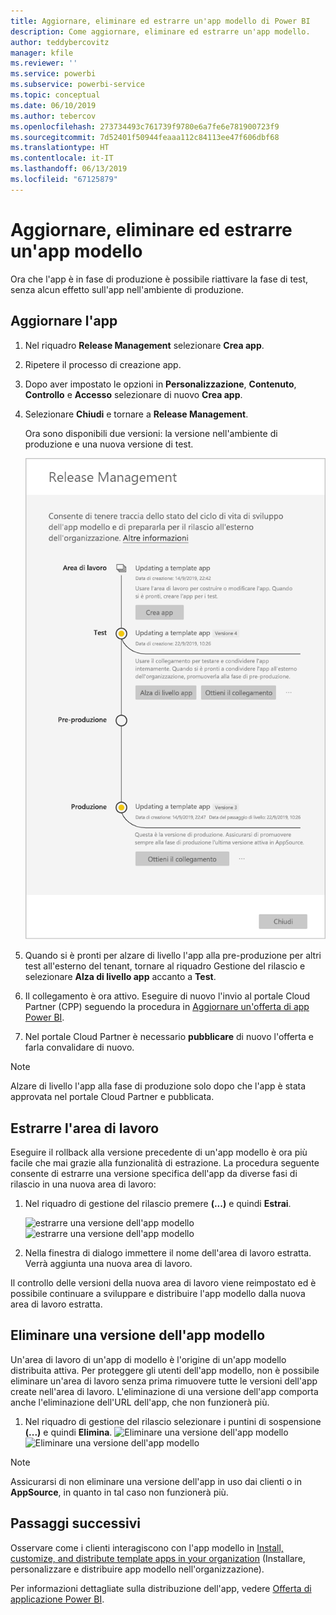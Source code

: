 ```yaml
---
title: Aggiornare, eliminare ed estrarre un'app modello di Power BI
description: Come aggiornare, eliminare ed estrarre un'app modello.
author: teddybercovitz
manager: kfile
ms.reviewer: ''
ms.service: powerbi
ms.subservice: powerbi-service
ms.topic: conceptual
ms.date: 06/10/2019
ms.author: tebercov
ms.openlocfilehash: 273734493c761739f9780e6a7fe6e781900723f9
ms.sourcegitcommit: 7d52401f50944feaaa112c84113ee47f606dbf68
ms.translationtype: HT
ms.contentlocale: it-IT
ms.lasthandoff: 06/13/2019
ms.locfileid: "67125879"
---
```

# <a name="update-delete-and-extract-template-app"></a>Aggiornare, eliminare ed estrarre un'app modello

Ora che l'app è in fase di produzione è possibile riattivare la fase di test, senza alcun effetto sull'app nell'ambiente di produzione.
## <a name="update-your-app"></a>Aggiornare l'app


1. Nel riquadro **Release Management** selezionare **Crea app**.
2. Ripetere il processo di creazione app.
3. Dopo aver impostato le opzioni in **Personalizzazione**, **Contenuto**, **Controllo** e **Accesso** selezionare di nuovo **Crea app**.
4. Selezionare **Chiudi** e tornare a **Release Management**.

   Ora sono disponibili due versioni: la versione nell'ambiente di produzione e una nuova versione di test.

    ![Due versioni di un'app modello](media/service-template-apps-update-extract-delete/power-bi-template-app-update.png)

5. Quando si è pronti per alzare di livello l'app alla pre-produzione per altri test all'esterno del tenant, tornare al riquadro Gestione del rilascio e selezionare **Alza di livello app** accanto a **Test**.
6. Il collegamento è ora attivo. Eseguire di nuovo l'invio al portale Cloud Partner (CPP) seguendo la procedura in [Aggiornare un'offerta di app Power BI](https://docs.microsoft.com/azure/marketplace/cloud-partner-portal/power-bi/cpp-update-existing-offer).
7. Nel portale Cloud Partner è necessario **pubblicare** di nuovo l'offerta e farla convalidare di nuovo.

>[!NOTE]
>Alzare di livello l'app alla fase di produzione solo dopo che l'app è stata approvata nel portale Cloud Partner e pubblicata.

## <a name="extract-workspace"></a>Estrarre l'area di lavoro
Eseguire il rollback alla versione precedente di un'app modello è ora più facile che mai grazie alla funzionalità di estrazione. La procedura seguente consente di estrarre una versione specifica dell'app da diverse fasi di rilascio in una nuova area di lavoro:

1. Nel riquadro di gestione del rilascio premere **(...)** e quindi **Estrai**.

    ![estrarre una versione dell'app modello](media/service-template-apps-update-extract-delete/power-bi-template-app-extract.png) ![estrarre una versione dell'app modello](media/service-template-apps-update-extract-delete/power-bi-template-app-extract-dialog.png)
2. Nella finestra di dialogo immettere il nome dell'area di lavoro estratta. Verrà aggiunta una nuova area di lavoro.

Il controllo delle versioni della nuova area di lavoro viene reimpostato ed è possibile continuare a sviluppare e distribuire l'app modello dalla nuova area di lavoro estratta.

## <a name="delete-template-app-version"></a>Eliminare una versione dell'app modello
Un'area di lavoro di un'app di modello è l'origine di un'app modello distribuita attiva. Per proteggere gli utenti dell'app modello, non è possibile eliminare un'area di lavoro senza prima rimuovere tutte le versioni dell'app create nell'area di lavoro.
L'eliminazione di una versione dell'app comporta anche l'eliminazione dell'URL dell'app, che non funzionerà più.

1. Nel riquadro di gestione del rilascio selezionare i puntini di sospensione **(...)** e quindi **Elimina**.
 ![Eliminare una versione dell'app modello](media/service-template-apps-update-extract-delete/power-bi-template-app-delete.png)
 ![Eliminare una versione dell'app modello](media/service-template-apps-update-extract-delete/power-bi-template-app-delete-dialog.png)

>[!NOTE]
>Assicurarsi di non eliminare una versione dell'app in uso dai clienti o in **AppSource**, in quanto in tal caso non funzionerà più.

## <a name="next-steps"></a>Passaggi successivi

Osservare come i clienti interagiscono con l'app modello in [Install, customize, and distribute template apps in your organization](service-template-apps-install-distribute.md) (Installare, personalizzare e distribuire app modello nell'organizzazione).

Per informazioni dettagliate sulla distribuzione dell'app, vedere [Offerta di applicazione Power BI](https://docs.microsoft.com/azure/marketplace/cloud-partner-portal/power-bi/cpp-power-bi-offer).
